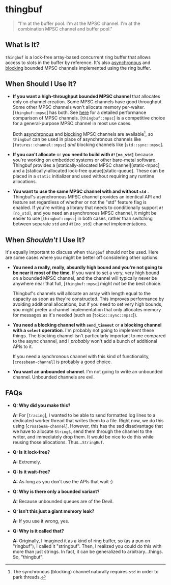 # thingbuf

> "I'm at the buffer pool. I'm at the MPSC channel. I'm at the combination MPSC
> channel and buffer pool."

## What Is It?

`thingbuf` is a lock-free array-based concurrent ring buffer that allows access
to slots in the buffer by reference. It's also [asynchronous] and [blocking]
bounded MPSC channels implemented using the ring buffer.

[asynchronous]: https://docs.rs/thingbuf/latest/thingbuf/mpsc/index.html
[blocking]: https://docs.rs/thingbuf/latest/latest/thingbuf/mpsc/sync/index.html
## When Should I Use It?

- **If you want a high-throughput bounded MPSC channel** that allocates only on
  channel creation. Some MPSC channels have good throughput. Some other MPSC
  channels won't allocate memory per-waiter. [`thingbuf::mpsc`] has both. See
  [here](../mpsc_perf_comparison) for a detailed performance comparison of MPSC
  channels. [`thingbuf::mpsc`] is a competitive choice for a general-purpose
  MPSC channel in most use cases.

  Both [asynchronous] and [blocking] MPSC channels are available[^blocking-std],
  so `thingbuf` can be used in place of asynchronous channels like
  [`futures::channel::mpsc`] *and* blocking channels like [`std::sync::mpsc`].

- **If you can't allocate** or **you need to build with `#![no_std]`** because
  you're working on embedded systems or other bare-metal software. Thingbuf
  provides a [statically-allocated MPSC channel][static-mpsc] and a
  [statically-allocated lock-free queue][static-queue]. These can be placed in a
  `static` initializer and used without requiring any runtime allocations.

- **You want to use the same MPSC channel with and without `std`** . Thingbuf's
  asynchronous MPSC channel provides an identical API and feature set regardless
  of whether or not the "std" feature flag is enabled. If you're writing a library that
  needs to conditionally support `#![no_std]`, and you need an asynchronous MPSC
  channel, it might be easier to use [`thingbuf::mpsc`] in both cases, rather
  than switching between separate `std` and `#![no_std]` channel
  implementations.

## When *Shouldn't* I Use It?

It's equally important to discuss when `thingbuf` should *not* be used. Here are
some cases where you might be better off considering other options:

- **You need a really, really, absurdly high bound and you're not going to be
  near it most of the time**. If you want to set a very, very high bound on a
  bounded MPSC channel, and the channel will typically never be anywhere near
  that full, [`thingbuf::mpsc`] might *not* be the best choice.

  Thingbuf's channels will allocate an array with length equal to the capacity
  as soon as they're constructed. This improves performance by avoiding
  additional allocations, but if you need to set very high bounds, you might
  prefer a channel implementation that only allocates memory for messages as
  it's needed (such as [`tokio::sync::mpsc`]).

- **You need a blocking channel with `send_timeout`** or **a blocking channel
  with a `select` operation**. I'm probably not going to implement these things.
  The blocking channel isn't particularly important to me compared to the async
  channel, and I _probably_ won't add a bunch of additional APIs to it.

  If you need a synchronous channel with this kind of functionality,
  [`crossbeam-channel`] is probably a good choice.

- **You want an unbounded channel**. I'm not going to write an unbounded
  channel. Unbounded channels are evil.

## FAQs

- **Q: Why did you make this?**

  **A:** For [`tracing`], I wanted to be able to send formatted log lines to a
  dedicated worker thread that writes them to a file. Right now, we do this
  using [`crossbeam-channel`]. However, this has the sad disadvantage that we have
  to allocate `String`s, send them through the channel to the writer, and
  immediately drop them. It would be nice to do this while reusing those
  allocations. Thus...`StringBuf`.

- **Q: Is it lock-free?**

  **A:** Extremely.

- **Q: Is it wait-free?**

  **A:** As long as you don't use the APIs that wait :)

- **Q: Why is there only a bounded variant?**

  **A:** Because unbounded queues are of the Devil.

- **Q: Isn't this just a giant memory leak?**

  **A:** If you use it wrong, yes.

- **Q: Why is it called that?**

  **A:** Originally, I imagined it as a kind of ring buffer, so (as a pun on
  "ringbuf"), I called it "stringbuf". Then, I realized you could do this with
  more than just strings. In fact, it can be generalized to arbitrary...things.
  So, "thingbuf".

[^blocking-std]: The synchronous (blocking) channel naturally requires `std` in
order to park threads.